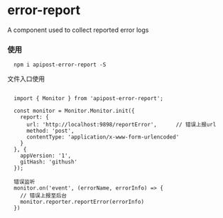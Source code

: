 # error-report
A component used to collect reported error logs

### 使用

```
  npm i apipost-error-report -S
```

文件入口使用

```javsScript

  import { Monitor } from 'apipost-error-report';

  const monitor = Monitor.Monitor.init({
    report: {
      url: 'http://localhost:9898/reportError',      // 错误上报url
      method: 'post',                         
      contentType: 'application/x-www-form-urlencoded'
    }
  }, {
    appVersion: '1',  
    gitHash: 'githush'
  });

  错误监听
  monitor.on('event', (errorName, errorInfo) => {
    // 错误上报至后台
    monitor.reporter.reportError(errorInfo)
  })

```
